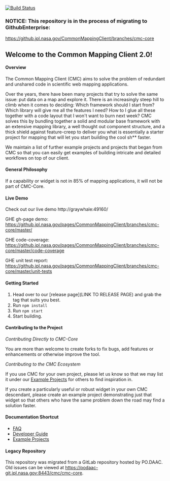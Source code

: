 [![Build Status](https://travis.jpl.nasa.gov/CommonMappingClient/branches/cmc-core.svg?token=kcPVkrUjSKF8FJtoQYEw&branch=master)](https://travis.jpl.nasa.gov/CommonMappingClient/branches/cmc-core)
### NOTICE: This repository is in the process of migrating to GithubEnterprise: 
https://github.jpl.nasa.gov/CommonMappingClient/branches/cmc-core

## Welcome to the Common Mapping Client 2.0!

#### Overview

The Common Mapping Client (CMC) aims to solve the problem of redundant and unshared
code in scientific web mapping applications.

Over the years, there have been many projects that try to solve the same issue:
put data on a map and explore it. There is an increasingly steep hill to climb
when it comes to deciding: Which framework should I start from? Which library
will give me all the features I need? How to I glue all these together with 
a code layout that I won't want to burn next week? CMC solves this by bundling
together a solid and modular base framework with an extensive mapping library,
a well thought out component structure, and a thick shield against feature-creep
to deliver you what is essentially a starter project for mapping that will let
you start building the cool sh** faster.

We maintain a list of further example projects and projects that began from CMC
so that you can easily get examples of building intricate and detailed workflows
on top of our client.

#### General Philosophy

If a capability or widget is not in 85% of mapping applications, it will not be
part of CMC-Core.

#### Live Demo
Check out our live demo http://graywhale:49160/

GHE gh-page demo: https://github.jpl.nasa.gov/pages/CommonMappingClient/branches/cmc-core/master/

GHE code-coverage: https://github.jpl.nasa.gov/pages/CommonMappingClient/branches/cmc-core/master/code-coverage

GHE unit test report: https://github.jpl.nasa.gov/pages/CommonMappingClient/branches/cmc-core/master/unit-tests

#### Getting Started

1. Head over to our [release page](LINK TO RELEASE PAGE) and grab the tag
that suits you best.
2. Run `npm install`
3. Run `npm start`
4. Start building.

#### Contributing to the Project

*Contributing Directly to CMC-Core*

You are more than welcome to create forks to fix bugs, add features or
enhancements or otherwise improve the tool.

*Contributing to the CMC Ecosystem*

If you use CMC for your own project, please let us know so that we may list it
under our [Example Projects](https://podaac-git.jpl.nasa.gov:8443/cmc/cmc-core/blob/master/docs/EXAMPLE_PROJECTS.md) for others to find
inspiration in.

If you create a particularly useful or robust widget in your own CMC descendant,
please create an example project demonstrating just that widget so that others
who have the same problem down the road may find a solution faster.

#### Documentation Shortcut

* [FAQ](https://podaac-git.jpl.nasa.gov:8443/cmc/cmc-core/blob/master/docs/FAQ.md)
* [Developer Guide](https://podaac-git.jpl.nasa.gov:8443/cmc/cmc-core/blob/master/docs/DEVELOPER_MANUAL.md)
* [Example Projects](https://podaac-git.jpl.nasa.gov:8443/cmc/cmc-core/blob/master/docs/EXAMPLE_PROJECTS.md)


#### Legacy Repository

This repository was migrated from a GitLab repository hosted by PO.DAAC. Old issues can be viewed at https://podaac-git.jpl.nasa.gov:8443/cmc/cmc-core.

